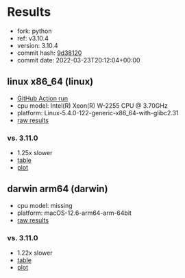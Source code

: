 # Results

- fork: python
- ref: v3.10.4
- version: 3.10.4
- commit hash: [9d38120](https://github.com/python/cpython/commit/9d38120)
- commit date: 2022-03-23T20:12:04+00:00

## linux x86_64 (linux)

- [GitHub Action run](https://github.com/faster-cpython/benchmarking/actions/runs/4194274828)
- cpu model: Intel(R) Xeon(R) W-2255 CPU @ 3.70GHz
- platform: Linux-5.4.0-122-generic-x86_64-with-glibc2.31
- [raw results](bm-20220323-linux-x86_64-python-v3.10.4-3.10.4-9d38120.json)

### vs. 3.11.0

- 1.25x slower
- [table](bm-20220323-linux-x86_64-python-v3.10.4-3.10.4-9d38120-vs-3.11.0.md)
- [plot](bm-20220323-linux-x86_64-python-v3.10.4-3.10.4-9d38120-vs-3.11.0.png)

## darwin arm64 (darwin)

- cpu model: missing
- platform: macOS-12.6-arm64-arm-64bit
- [raw results](bm-20220323-darwin-arm64-python-v3.10.4-3.10.4-9d38120.json)

### vs. 3.11.0

- 1.22x slower
- [table](bm-20220323-darwin-arm64-python-v3.10.4-3.10.4-9d38120-vs-3.11.0.md)
- [plot](bm-20220323-darwin-arm64-python-v3.10.4-3.10.4-9d38120-vs-3.11.0.png)


